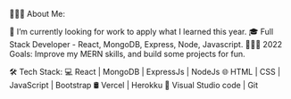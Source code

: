 👨🏻‍💻 About Me:

🔭   I’m currently looking for work to apply what I learned this year.
🎓   Full Stack Developer - React, MongoDB, Express, Node, Javascript.
👨🏽‍💻 2022 Goals: Improve my MERN skills, and build some projects for fun.

🛠 Tech Stack:
💻   React | MongoDB | ExpressJs | NodeJs
🌐   HTML | CSS | JavaScript | Bootstrap
🛢   Vercel | Herokku
🔧   Visual Studio code | Git
